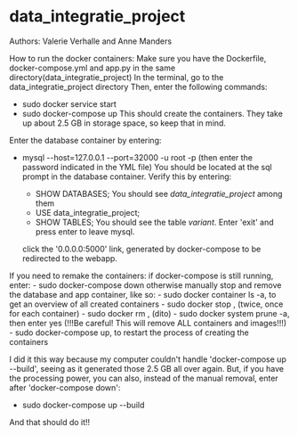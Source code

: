 # data_integratie_project
Authors: Valerie Verhalle and Anne Manders

How to run the docker containers:
  Make sure you have the Dockerfile, docker-compose.yml and app.py in the same directory(data_integratie_project)
  In the terminal, go to the data_integratie_project directory
  Then, enter the following commands:
  - sudo docker service start
  - sudo docker-compose up
  This should create the containers. They take up about 2.5 GB in storage space, so keep that in mind.
  
  Enter the database container by entering:
  - mysql --host=127.0.0.1 --port=32000 -u root -p
    (then enter the password indicated in the YML file)
    You should be located at the sql prompt in the database container. Verify this by entering:
    - SHOW DATABASES;
    You should see *data_integratie_project* among them
    - USE data_integratie_project;
    - SHOW TABLES;
    You should see the table *variant*.
    Enter 'exit' and press enter to leave mysql.
    
    click the '0.0.0.0:5000' link, generated by docker-compose to be redirected to the webapp.

If you need to remake the containers:
  if docker-compose is still running, enter:
    - sudo docker-compose down
  otherwise manually stop and remove the database and app container, like so:
    - sudo docker container ls -a, to get an overview of all created containers
    - sudo docker stop <CONTAINER ID>, (twice, once for each container)
    - sudo docker rm <CONTAINER ID>, (dito)
    - sudo docker system prune -a, then enter yes (!!!Be careful! This will remove ALL containers and images!!!)
    - sudo docker-compose up, to restart the process of creating the containers
  
  I did it this way because my computer couldn't handle 'docker-compose up --build', seeing as it generated those 2.5 GB all over again. But, if you have the processing power, you can also, instead of the manual removal, enter after 'docker-compose down':
- sudo docker-compose up --build


And that should do it!!
